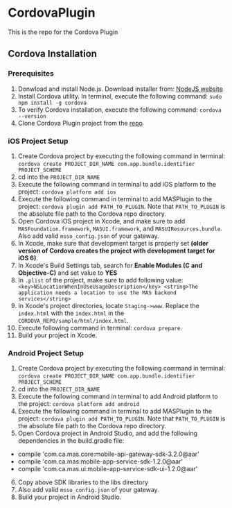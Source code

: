# CordovaPlugin
This is the repo for the Cordova Plugin

## Cordova Installation

### Prerequisites

1. Donwload and install Node.js. Download installer from: [NodeJS website][nodejs]
2. Install Cordova utility.  In terminal, execute the following command: ```sudo npm install -g cordova```
3. To verify Cordova installation, execute the following command: ```cordova --version```
4. Clone Cordova Plugin project from the [repo][cordova-repo]


### iOS Project Setup

1. Create Cordova project by executing the following command in terminal: ```cordova create PROJECT_DIR_NAME com.app.bundle.identifier PROJECT_SCHEME```
2. cd into the ```PROJECT_DIR_NAME```
3. Execute the following command in terminal to add iOS platform to the project: ```cordova platform add ios```
4. Execute the following command in terminal to add MASPlugin to the project: ```cordova plugin add PATH_TO_PLUGIN```.  Note that ```PATH_TO_PLUGIN``` is the absolute file path to the Cordova repo directory.
5. Open Cordova iOS project in Xcode, and make sure to add ```MASFoundation.framework```, ```MASUI.framework```, and ```MASUIResources.bundle```.  Also add valid ```msso_config.json``` of your gateway.
6. In Xcode, make sure that development target is properly set **(older version of Cordova creates the project with development target for iOS 6)**.
7. In Xcode's Build Settings tab, search for **Enable Modules (C and Objective-C)** and set value to **YES**
8. In ```.plist``` of the project, make sure to add following value: ```    <key>NSLocationWhenInUseUsageDescription</key>
    <string>The application needs a location to use the MAS backend services</string>```
9. In Xcode's project directories, locate ```Staging->www```.  Replace the ```index.html``` with the ```index.html``` in the ```CORDOVA_REPO/sample/html/index.html```.
10. Execute following command in terminal: ```cordova prepare```.
11. Build your project in Xcode.

### Android Project Setup
1. Create Cordova project by executing the following command in terminal: ```cordova create PROJECT_DIR_NAME com.app.bundle.identifier PROJECT_SCHEME```
2. cd into the ```PROJECT_DIR_NAME```
3. Execute the following command in terminal to add Android platform to the project: ```cordova platform add android```
4. Execute the following command in terminal to add MASPlugin to the project: ```cordova plugin add PATH_TO_PLUGIN```.  Note that ```PATH_TO_PLUGIN``` is the absolute file path to the Cordova repo directory.
5. Open Cordova project in Android Studio, and add the following dependencies in the build.gradle file:
 - compile 'com.ca.mas.core:mobile-api-gateway-sdk-3.2.0@aar'
 - compile 'com.ca.mas:mobile-app-service-sdk-1.2.0@aar'
 - compile 'com.ca.mas.ui:mobile-app-service-sdk-ui-1.2.0@aar'
6. Copy above SDK libraries to the libs directory
7. Also add valid ```msso_config.json``` of your gateway.
8. Build your project in Android Studio.


[nodejs]: https://nodejs.org
[cordova-repo]: https://github.com/CAAPIM/MAS-Cordova
